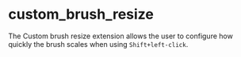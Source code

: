 # custom_brush_resize
The Custom brush resize extension allows the user to configure how quickly the brush scales when using `Shift+left-click`.